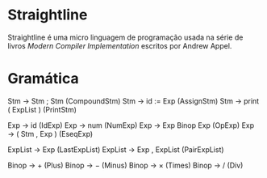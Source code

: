 # Straightline

Straightline é uma micro linguagem de programação usada na série de
livros _Modern Compiler Implementation_ escritos por Andrew Appel.

# Gramática

Stm → Stm ; Stm (CompoundStm)
Stm → id := Exp (AssignStm)
Stm → print ( ExpList ) (PrintStm)

Exp → id (IdExp)
Exp → num (NumExp)
Exp → Exp Binop Exp (OpExp)
Exp → ( Stm , Exp ) (EseqExp)

ExpList → Exp (LastExpList)
ExpList → Exp , ExpList (PairExpList)

Binop → + (Plus)
Binop → − (Minus)
Binop → × (Times)
Binop → / (Div)
